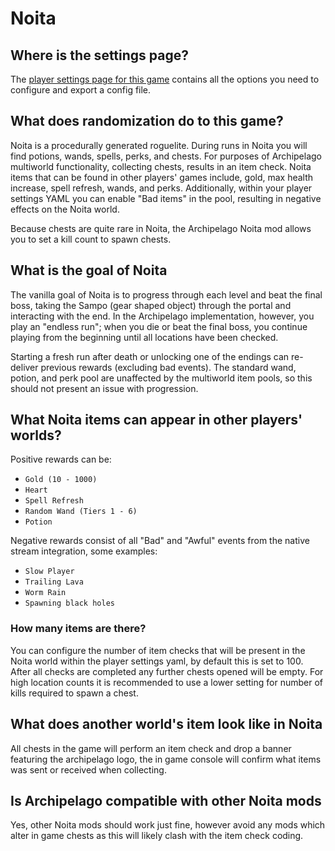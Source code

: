 # Noita

## Where is the settings page?

The [player settings page for this game](../player-settings) contains all the options you need to configure and export a
config file.

## What does randomization do to this game?

Noita is a procedurally generated roguelite. During runs in Noita you will find potions, wands, spells, perks, and
chests. For purposes of Archipelago multiworld functionality, collecting chests, results in an item check. Noita items 
that can be found in other players' games include, gold, max health increase, spell refresh, wands, and perks. 
Additionally, within your player settings YAML you can enable "Bad items" in the pool, resulting in negative effects on 
the Noita world.

Because chests are quite rare in Noita, the Archipelago Noita mod allows you to set a kill count to spawn chests. 

## What is the goal of Noita 

The vanilla goal of Noita is to progress through each level and beat the final boss, taking the Sampo
(gear shaped object) through the portal and interacting with the end.
In the Archipelago implementation, however, you play an "endless run"; when you die or beat the final boss, you
continue playing from the beginning until all locations have been checked.

Starting a fresh run after death or unlocking one of the endings can re-deliver previous rewards (excluding bad events). 
The standard wand, potion, and perk pool are unaffected by the multiworld item pools, so this should not present an
issue with progression.

## What Noita items can appear in other players' worlds?

Positive rewards can be:

* `Gold (10 - 1000)` 
* `Heart` 
* `Spell Refresh` 
* `Random Wand (Tiers 1 - 6)` 
* `Potion`

Negative rewards consist of all "Bad" and "Awful" events from the native stream integration, some examples:

* `Slow Player` 
* `Trailing Lava` 
* `Worm Rain` 
* `Spawning black holes`

### How many items are there?

You can configure the number of item checks that will be present in the Noita world within the player settings yaml, by
default this is set to 100. After all checks are completed any further chests opened will be empty. For high location 
counts it is recommended to use a lower setting for number of kills required to spawn a chest.

## What does another world's item look like in Noita

All chests in the game will perform an item check and drop a banner featuring the archipelago logo, the in game console
will confirm what items was sent or received when collecting.

## Is Archipelago compatible with other Noita mods

Yes, other Noita mods should work just fine, however avoid any mods which alter in game chests as this will likely clash
with the item check coding.

